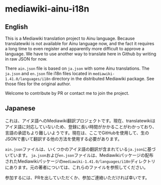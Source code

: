 # mediawiki-ainu-i18n

## English
This is a Mediawiki translation project to Ainu language. Because translatewiki is not available for Ainu language now, and the fact it requires a long time to even register and apparently more difficult to approve a language. We have to use another way to translate here in Github by writing in raw JSON for now.

There `ain.json` file is based on `ja.json` with some Ainu translations. The `ja.json` and `en.json` file i18n files located in `mediawiki-1.41.0/languages/i18n` directory in the distributed Mediawiki package. See those files for the original author.

Welcome to contribute by PR or contact me to join the project.

## Japanese
これは、アイヌ語へのMediawiki翻訳プロジェクトです。現在、translatewikiはアイヌ語に対応していないため、登録に長い時間がかかることがわかっており、言語の承認もより難しいようです。現在は、ここでGitHubを使用して、生のJSONで書いて翻訳する他の方法を使用する必要があります。

`ain.json`ファイルは、いくつかのアイヌ語の翻訳が含まれている`ja.json`に基づいています。 `ja.json`および`en.json`ファイルは、Mediawikiパッケージの配布されたMediawikiパッケージの`mediawiki-1.41.0/languages/i18n`ディレクトリにあります。元の著者については、これらのファイルを参照してください。

参加するには、PRを出していただくか、参加ご連絡いただければ幸いです。
